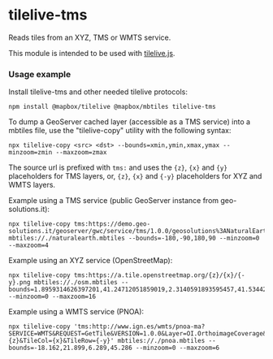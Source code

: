 # tilelive-tms

Reads tiles from an XYZ, TMS or WMTS service.

This module is intended to be used with [tilelive.js](https://github.com/mapbox/tilelive.js).

### Usage example

Install tilelive-tms and other needed tilelive protocols:

    npm install @mapbox/tilelive @mapbox/mbtiles tilelive-tms

To dump a GeoServer cached layer (accessible as a TMS service) into a mbtiles file, use the "tilelive-copy" utility with the following syntax:

    npx tilelive-copy <src> <dst> --bounds=xmin,ymin,xmax,ymax --minzoom=zmin --maxzoom=zmax

The source url is prefixed with `tms:` and uses the `{z}`, `{x}` and `{y}` placeholders for TMS layers, or, `{z}`, `{x}` and `{-y}` placeholders for XYZ and WMTS layers.

Example using a TMS service (public GeoServer instance from geo-solutions.it):

    npx tilelive-copy tms:https://demo.geo-solutions.it/geoserver/gwc/service/tms/1.0.0/geosolutions%3ANaturalEarth@EPSG%3A900913@jpeg/{z}/{x}/{y}.jpg mbtiles://./naturalearth.mbtiles --bounds=-180,-90,180,90 --minzoom=0 --maxzoom=4

Example using an XYZ service (OpenStreetMap):

    npx tilelive-copy tms:https://a.tile.openstreetmap.org/{z}/{x}/{-y}.png mbtiles://./osm.mbtiles --bounds=1.8959314626397201,41.24712051859019,2.3140591893595457,41.53442029978945 --minzoom=0 --maxzoom=16

Example using a WMTS service (PNOA):

    npx tilelive-copy 'tms:http://www.ign.es/wmts/pnoa-ma?SERVICE=WMTS&REQUEST=GetTile&VERSION=1.0.0&Layer=OI.OrthoimageCoverage&Style=default&Format=image/jpeg&TileMatrixSet=GoogleMapsCompatible&TileMatrix={z}&TileCol={x}&TileRow={-y}' mbtiles://./pnoa.mbtiles --bounds=-18.162,21.899,6.289,45.286 --minzoom=0 --maxzoom=6

